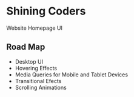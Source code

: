 # Shining Coders
Website Homepage UI
###

## Road Map

- Desktop UI
- Hovering Effects
- Media Queries for Mobile and Tablet Devices
- Transitional Efects
- Scrolling Animations 